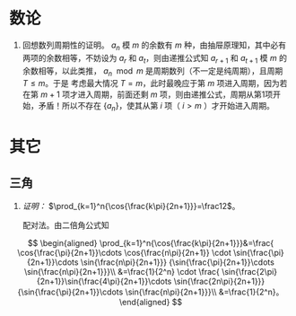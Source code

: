 # 数论
1. 回想数列周期性的证明。 $a_n$ 模 $m$ 的余数有 $m$ 种，由抽屉原理知，其中必有两项的余数相等，不妨设为 $a_r$ 和 $a_t$，则由递推公式知 $a_{r+1}$ 和 $a_{t+1}$ 模 $m$ 的余数相等，以此类推， $a_n\mod m$ 是周期数列（不一定是纯周期），且周期 $T\leq m$。于是
考虑最大情况 $T=m$，此时最晚应于第 $m$ 项进入周期，因为若在第 $m+1$ 项才进入周期，前面还剩 $m$ 项，则由递推公式，周期从第1项开始，矛盾！所以不存在 $\{a_n\}$，使其从第 $i$ 项（ $i>m$ ）才开始进入周期。

# 其它
## 三角
1. _证明：_ $\prod_{k=1}^n{\cos{\frac{k\pi}{2n+1}}}=\frac12$。  

    配对法。由二倍角公式知

$$
\begin{aligned}
\prod_{k=1}^n{\cos{\frac{k\pi}{2n+1}}}&=\frac{
\cos{\frac{\pi}{2n+1}}\cdots \cos{\frac{n\pi}{2n+1}}
\cdot
\sin{\frac{\pi}{2n+1}}\cdots \sin{\frac{n\pi}{2n+1}}}
{\sin{\frac{\pi}{2n+1}}\cdots \sin{\frac{n\pi}{2n+1}}}\\
&=\frac{1}{2^n}
\cdot
\frac{
\sin{\frac{2\pi}{2n+1}}\sin{\frac{4\pi}{2n+1}}\cdots \sin{\frac{2n\pi}{2n+1}}}
{\sin{\frac{\pi}{2n+1}}\cdots \sin{\frac{n\pi}{2n+1}}}\\
&=\frac{1}{2^n}。
\end{aligned}
$$
